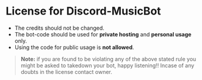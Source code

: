 # License for Discord-MusicBot

* The credits should not be changed.
* The bot-code should be used for **private hosting** and **personal usage** only.
* Using the code for public usage is **not allowed**.

> **Note:** if you are found to be violating any of the above stated rule you might be asked to takedown your bot, happy listening!! Incase of any doubts in the license contact owner.

